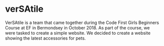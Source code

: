 # verSAtile
VerSAtile is a team that came together during the Code First Girls Beginners Course at EF in Bermondsey in October 2018. As part of the course, we were tasked to create a simple website. We decided to create a website showing the latest accessories for pets.
